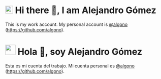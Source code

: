 # <img src="https://user-images.githubusercontent.com/29779422/144720480-9223d1dc-f8b7-40c5-a7a0-c404603602a3.png" height="24"> Hi there :wave:, I am Alejandro Gómez
This is my work account. My personal account is [@algono](https://github.com/algono) (https://github.com/algono).

# <img src="https://user-images.githubusercontent.com/29779422/144720507-df859a64-864c-4605-8e6c-057c53504965.png" height="32"> Hola :wave:, soy Alejandro Gómez
Esta es mi cuenta del trabajo. Mi cuenta personal es  [@algono](https://github.com/algono) (https://github.com/algono).
